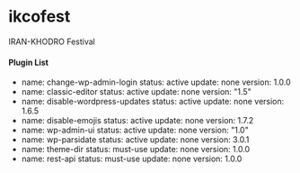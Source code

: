 # ikcofest
IRAN-KHODRO Festival

#### Plugin List
-
  name: change-wp-admin-login
  status: active
  update: none
  version: 1.0.0
-
  name: classic-editor
  status: active
  update: none
  version: "1.5"
-
  name: disable-wordpress-updates
  status: active
  update: none
  version: 1.6.5
-
  name: disable-emojis
  status: active
  update: none
  version: 1.7.2
-
  name: wp-admin-ui
  status: active
  update: none
  version: "1.0"
-
  name: wp-parsidate
  status: active
  update: none
  version: 3.0.1
-
  name: theme-dir
  status: must-use
  update: none
  version: 1.0.0
-
  name: rest-api
  status: must-use
  update: none
  version: 1.0.0
